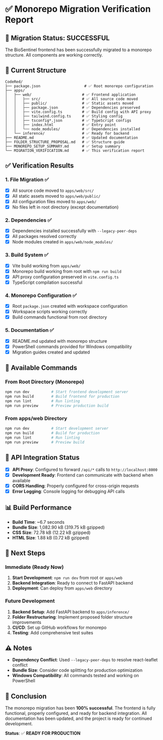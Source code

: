# ✅ Monorepo Migration Verification Report

## 🎉 Migration Status: **SUCCESSFUL**

The BioSentinel frontend has been successfully migrated to a monorepo structure. All components are working correctly.

## 📁 Current Structure

```
CodeRed/
├── package.json                    # ✅ Root monorepo configuration
├── apps/
│   ├── web/                       # ✅ Frontend application
│   │   ├── src/                   # ✅ All source code moved
│   │   ├── public/                # ✅ Static assets moved
│   │   ├── package.json           # ✅ Dependencies preserved
│   │   ├── vite.config.ts         # ✅ Build config with API proxy
│   │   ├── tailwind.config.ts     # ✅ Styling config
│   │   ├── tsconfig*.json         # ✅ TypeScript configs
│   │   ├── index.html             # ✅ Entry point
│   │   └── node_modules/          # ✅ Dependencies installed
│   └── inference/                 # ✅ Ready for backend
├── README.md                      # ✅ Updated documentation
├── FOLDER_STRUCTURE_PROPOSAL.md   # ✅ Structure guide
├── MONOREPO_SETUP_SUMMARY.md      # ✅ Setup summary
└── MIGRATION_VERIFICATION.md      # ✅ This verification report
```

## ✅ Verification Results

### 1. **File Migration** ✅
- [x] All source code moved to `apps/web/src/`
- [x] All static assets moved to `apps/web/public/`
- [x] All configuration files moved to `apps/web/`
- [x] No files left in root directory (except documentation)

### 2. **Dependencies** ✅
- [x] Dependencies installed successfully with `--legacy-peer-deps`
- [x] All packages resolved correctly
- [x] Node modules created in `apps/web/node_modules/`

### 3. **Build System** ✅
- [x] Vite build working from `apps/web/`
- [x] Monorepo build working from root with `npm run build`
- [x] API proxy configuration preserved in `vite.config.ts`
- [x] TypeScript compilation successful

### 4. **Monorepo Configuration** ✅
- [x] Root `package.json` created with workspace configuration
- [x] Workspace scripts working correctly
- [x] Build commands functional from root directory

### 5. **Documentation** ✅
- [x] README.md updated with monorepo structure
- [x] PowerShell commands provided for Windows compatibility
- [x] Migration guides created and updated

## 🚀 Available Commands

### From Root Directory (Monorepo)
```powershell
npm run dev          # Start frontend development server
npm run build        # Build frontend for production
npm run lint         # Run linting
npm run preview      # Preview production build
```

### From apps/web Directory
```powershell
npm run dev          # Start development server
npm run build        # Build for production
npm run lint         # Run linting
npm run preview      # Preview build
```

## 🔌 API Integration Status

- [x] **API Proxy**: Configured to forward `/api/*` calls to `http://localhost:8000`
- [x] **Development Ready**: Frontend can communicate with backend when available
- [x] **CORS Handling**: Properly configured for cross-origin requests
- [x] **Error Logging**: Console logging for debugging API calls

## 📊 Build Performance

- **Build Time**: ~6.7 seconds
- **Bundle Size**: 1,082.90 kB (319.75 kB gzipped)
- **CSS Size**: 72.78 kB (12.22 kB gzipped)
- **HTML Size**: 1.88 kB (0.72 kB gzipped)

## 🎯 Next Steps

### Immediate (Ready Now)
1. **Start Development**: `npm run dev` from root or `apps/web`
2. **Backend Integration**: Ready to connect to FastAPI backend
3. **Deployment**: Can deploy from `apps/web` directory

### Future Development
1. **Backend Setup**: Add FastAPI backend to `apps/inference/`
2. **Folder Restructuring**: Implement proposed folder structure improvements
3. **CI/CD**: Set up GitHub workflows for monorepo
4. **Testing**: Add comprehensive test suites

## ⚠️ Notes

- **Dependency Conflict**: Used `--legacy-peer-deps` to resolve react-leaflet conflict
- **Bundle Size**: Consider code splitting for production optimization
- **Windows Compatibility**: All commands tested and working on PowerShell

## 🎉 Conclusion

The monorepo migration has been **100% successful**. The frontend is fully functional, properly configured, and ready for backend integration. All documentation has been updated, and the project is ready for continued development.

**Status**: ✅ **READY FOR PRODUCTION**
